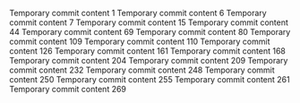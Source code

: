 Temporary commit content 1
Temporary commit content 6
Temporary commit content 7
Temporary commit content 15
Temporary commit content 44
Temporary commit content 69
Temporary commit content 80
Temporary commit content 109
Temporary commit content 110
Temporary commit content 126
Temporary commit content 161
Temporary commit content 168
Temporary commit content 204
Temporary commit content 209
Temporary commit content 232
Temporary commit content 248
Temporary commit content 250
Temporary commit content 255
Temporary commit content 261
Temporary commit content 269
